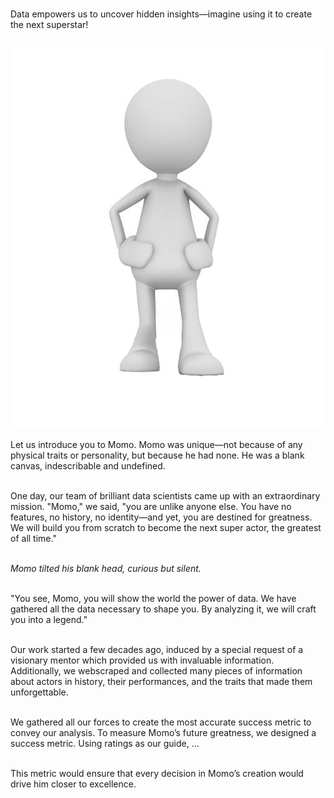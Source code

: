 <br>

Data empowers us to uncover hidden insights—imagine using it to create the next superstar!<br><br>

<img src="assets/media/bonhomme_nbg.jpg" alt="bonhomme" class="intro-bonhomme">

Let us introduce you to Momo. Momo was unique—not because of any physical traits or personality, but because he had none. He was a blank canvas, indescribable and undefined.<br><br>

One day, our team of brilliant data scientists came up with an extraordinary mission. "Momo," we said, "you are unlike anyone else. You have no features, no history, no identity—and yet, you are destined for greatness. We will build you from scratch to become the next super actor, the greatest of all time."<br><br>

*Momo tilted his blank head, curious but silent.* <br><br>

"You see, Momo, you will show the world the power of data. We have gathered all the data necessary to shape you. By analyzing it, we will craft you into a legend."<br><br>

Our work started a few decades ago, induced by a special request of a visionary mentor which provided us with invaluable information. Additionally, we webscraped and collected many pieces of information about actors in history, their performances, and the traits that made them unforgettable.<br><br>

We gathered all our forces to create the most accurate success metric to convey our analysis. To measure Momo’s future greatness, we designed a success metric. Using ratings as our guide, …<br><br>

This metric would ensure that every decision in Momo’s creation would drive him closer to excellence.